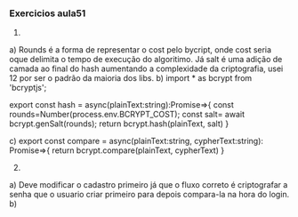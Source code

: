 

### Exercicios aula51

1)

a)
Rounds é a forma de representar o cost pelo bycript, onde cost seria oque delimita o tempo de execução do algoritimo.
Já salt é uma adição de camada ao final do hash aumentando a complexidade da criptografia, usei 12 por ser o padrão da maioria dos libs.
b)
import * as bcrypt from 'bcryptjs';

export const hash = async(plainText:string):Promise<string>=>{
    const rounds=Number(process.env.BCRYPT_COST);
    const salt= await bcrypt.genSalt(rounds);
    return bcrypt.hash(plainText, salt)
}

c)
export const compare = async(plainText:string, cypherText:string): Promise<boolean>=>{
        return bcrypt.compare(plainText, cypherText)
}

2)
a)
Deve modificar o cadastro primeiro já que o fluxo correto é criptografar a senha que o usuario criar primeiro para depois compara-la na hora do login.
b)